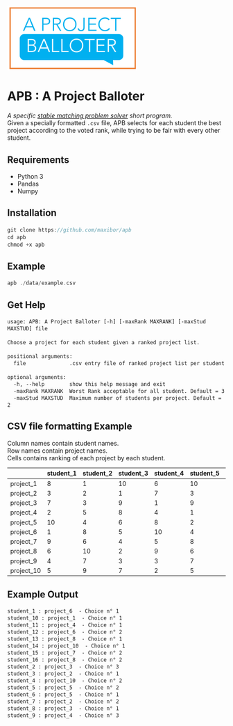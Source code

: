 <img src="./img/logo.png" width="300">

# APB : **A** **P**roject **B**alloter
*A specific [stable matching problem solver](https://en.wikipedia.org/wiki/Stable_marriage_problem) short program.*  
Given a specially formatted `.csv` file, APB selects for each student the best project according to the voted rank, while trying to be fair with every other student.


## Requirements
- Python 3
- Pandas
- Numpy

## Installation

```c
git clone https://github.com/maxibor/apb
cd apb
chmod +x apb
```

## Example

```c
apb ./data/example.csv
```

## Get Help

```
usage: APB: A Project Balloter [-h] [-maxRank MAXRANK] [-maxStud MAXSTUD] file

Choose a project for each student given a ranked project list.

positional arguments:
  file              .csv entry file of ranked project list per student

optional arguments:
  -h, --help        show this help message and exit
  -maxRank MAXRANK  Worst Rank acceptable for all student. Default = 3
  -maxStud MAXSTUD  Maximum number of students per project. Default = 2
```

## CSV file formatting Example
Column names contain student names.  
Row names contain project names.  
Cells contains ranking of each project by each student.

|            | student_1 | student_2 | student_3 | student_4 | student_5 | student_6 | student_7 | student_8 | student_9 | student_10 | student_11 | student_12 | student_13 | student_14 | student_15 | student_16 |
|------------|-----------|-----------|-----------|-----------|-----------|-----------|-----------|-----------|-----------|------------|------------|------------|------------|------------|------------|------------|
| project_1  | 8         | 1         | 10        | 6         | 10        | 4         | 8         | 2         | 1         | 1          | 10         | 8          | 7          | 2          | 6          | 10         |
| project_2  | 3         | 2         | 1         | 7         | 3         | 2         | 2         | 6         | 10        | 2          | 4          | 6          | 8          | 10         | 7          | 4          |
| project_3  | 7         | 3         | 9         | 1         | 9         | 9         | 3         | 1         | 4         | 9          | 7          | 1          | 4          | 6          | 1          | 1          |
| project_4  | 2         | 5         | 8         | 4         | 1         | 10        | 1         | 9         | 3         | 7          | 1          | 10         | 2          | 8          | 10         | 9          |
| project_5  | 10        | 4         | 6         | 8         | 2         | 1         | 10        | 5         | 7         | 3          | 2          | 4          | 9          | 4          | 4          | 5          |
| project_6  | 1         | 8         | 5         | 10        | 4         | 6         | 4         | 4         | 5         | 5          | 6          | 2          | 5          | 7          | 3          | 7          |
| project_7  | 9         | 6         | 4         | 5         | 8         | 5         | 5         | 8         | 2         | 4          | 5          | 7          | 10         | 3          | 2          | 3          |
| project_8  | 6         | 10        | 2         | 9         | 6         | 8         | 6         | 3         | 9         | 8          | 8          | 3          | 1          | 5          | 8          | 2          |
| project_9  | 4         | 7         | 3         | 3         | 7         | 7         | 9         | 7         | 8         | 10         | 9          | 9          | 3          | 9          | 9          | 8          |
| project_10 | 5         | 9         | 7         | 2         | 5         | 3         | 7         | 10        | 6         | 6          | 3          | 5          | 6          | 1          | 5          | 6          |

## Example Output

```
student_1 : project_6  - Choice n° 1
student_10 : project_1  - Choice n° 1
student_11 : project_4  - Choice n° 1
student_12 : project_6  - Choice n° 2
student_13 : project_8  - Choice n° 1
student_14 : project_10  - Choice n° 1
student_15 : project_7  - Choice n° 2
student_16 : project_8  - Choice n° 2
student_2 : project_3  - Choice n° 3
student_3 : project_2  - Choice n° 1
student_4 : project_10  - Choice n° 2
student_5 : project_5  - Choice n° 2
student_6 : project_5  - Choice n° 1
student_7 : project_2  - Choice n° 2
student_8 : project_3  - Choice n° 1
student_9 : project_4  - Choice n° 3
```
